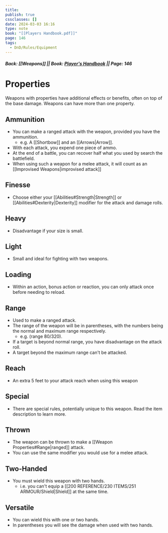 ```yaml
---
title: 
publish: true
cssclasses: []
date: 2024-03-03 16:16
type: note
book: "[[Players Handbook.pdf]]"
page: 146
tags:
  - DnD/Rules/Equipment
---
```

##### Back: [[Weapons]] || Book: [Player's Handbook](https://drive.google.com/drive/folders/1O5bhpYizcIT5xxAoLOuzCRht_PVS7VSG?usp=sharing) || Page: 146
# Properties
Weapons with properties have additional effects or benefits, often on top of the base damage. Weapons can have more than one property.

## Ammunition
- You can make a ranged attack with the weapon, provided you have the ammunition. 
	- e.g. A [[Shortbow]] and an [[Arrows|Arrow]].
- With each attack, you expend one piece of ammo.
- At the end of a battle, you can recover half what you used by search the battlefield.
- When using such a weapon for a melee attack, it will count as an [[Improvised Weapons|improvised attack]]
## Finesse
- Choose either your [[Abilities#Strength|Strength]] or [[Abilities#Dexterity|Dexterity]] modifier for the attack and damage rolls.
## Heavy
- Disadvantage if your size is small.
## Light
- Small and ideal for fighting with two weapons.
## Loading
- Within an action, bonus action or reaction, you can only attack once before needing to reload.
## Range
- Used to make a ranged attack.
- The range of the weapon will be in parentheses, with the numbers being the normal and maximum range respectively.
	- e.g. (range 80/320).
- If a target is beyond normal range, you have disadvantage on the attack roll.
- A target beyond the maximum range can't be attacked.
## Reach
- An extra 5 feet to your attack reach when using this weapon
## Special
- There are special rules, potentially unique to this weapon. Read the item description to learn more.
## Thrown
- The weapon can be thrown to make a [[Weapon Properties#Range|ranged]] attack.
- You can use the same modifier you would use for a melee attack.
## Two-Handed
- You must wield this weapon with two hands.
	- i.e. you can't equip a [[200 REFERENCE/230 ITEMS/251 ARMOUR/Shield|Shield]] at the same time.
## Versatile
- You can wield this with one or two hands.
- In parentheses you will see the damage when used with two hands.


